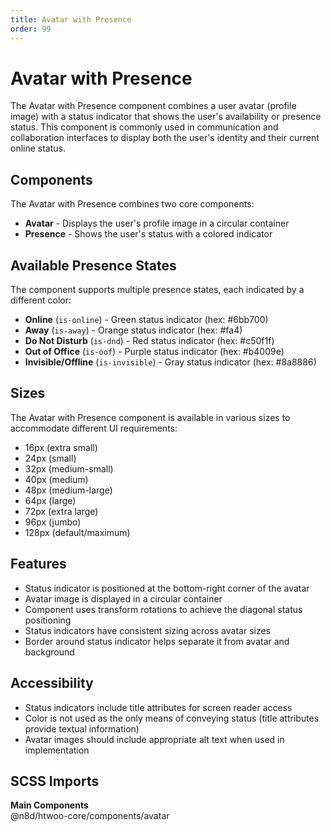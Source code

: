 ```yaml
---
title: Avatar with Presence
order: 99
---
```


# Avatar with Presence

The Avatar with Presence component combines a user avatar (profile image) with a status indicator that shows the user's availability or presence status. This component is commonly used in communication and collaboration interfaces to display both the user's identity and their current online status.

## Components

The Avatar with Presence combines two core components:

* **Avatar** - Displays the user's profile image in a circular container
* **Presence** - Shows the user's status with a colored indicator

## Available Presence States

The component supports multiple presence states, each indicated by a different color:

- **Online** (`is-online`) - Green status indicator (hex: #6bb700)
- **Away** (`is-away`) - Orange status indicator (hex: #fa4)
- **Do Not Disturb** (`is-dnd`) - Red status indicator (hex: #c50f1f)
- **Out of Office** (`is-oof`) - Purple status indicator (hex: #b4009e)
- **Invisible/Offline** (`is-invisible`) - Gray status indicator (hex: #8a8886)

## Sizes

The Avatar with Presence component is available in various sizes to accommodate different UI requirements:

- 16px (extra small)
- 24px (small)
- 32px (medium-small)
- 40px (medium)
- 48px (medium-large)
- 64px (large)
- 72px (extra large)
- 96px (jumbo)
- 128px (default/maximum)

## Features

- Status indicator is positioned at the bottom-right corner of the avatar
- Avatar image is displayed in a circular container
- Component uses transform rotations to achieve the diagonal status positioning
- Status indicators have consistent sizing across avatar sizes
- Border around status indicator helps separate it from avatar and background

## Accessibility

- Status indicators include title attributes for screen reader access
- Color is not used as the only means of conveying status (title attributes provide textual information)
- Avatar images should include appropriate alt text when used in implementation

## SCSS Imports

**Main Components**\
@n8d/htwoo-core/components/avatar
